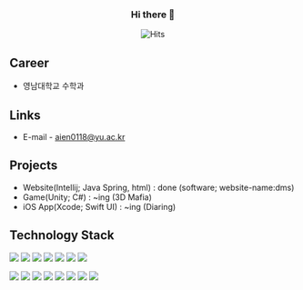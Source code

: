 
<div align="center">
  
  ### Hi there 👋
![Hits](https://hits.seeyoufarm.com/api/count/incr/badge.svg?url=https%3A%2F%2Fgithub.com%2FIENFI%2Fhit-counter&count_bg=%23EDEFEC&title_bg=%23FBC7C7&icon=sketch.svg&icon_color=%23A68E8E&title=hits&edge_flat=false)

</div>
<!--
**IENFI/IENFI** is a ✨ _special_ ✨ repository because its `README.md` (this file) appears on your GitHub profile.

Here are some ideas to get you started:

- 🔭 I’m currently working on ...
- 🌱 I’m currently learning ...
- 👯 I’m looking to collaborate on ...
- 🤔 I’m looking for help with ...
- 💬 Ask me about ...
- 📫 How to reach me: ...
- 😄 Pronouns: ...
- ⚡ Fun fact: ...
-->

## Introduction
[![IENFI's GitHub stats](https://github-readme-stats.vercel.app/api?username=IENFI&hide=contribs,prs&show=prs_merged,prs_merged_percentage&show_icons=true&theme=swift)](https://github.com/IENFI/github-readme-stats)

<!--
테마로 vue, ambient_gradient도 괜찮다
-->

## Career
- 영남대학교 수학과

## Links
- E-mail - aien0118@yu.ac.kr

## Projects
- Website(Intellij; Java Spring, html) : done (software; website-name:dms)
- Game(Unity; C#) : ~ing (3D Mafia)
- iOS App(Xcode; Swift UI) : ~ing (Diaring)

## Technology Stack
<img src="https://img.shields.io/badge/-A8B9CC?style=flat-square&logo=c&logoColor=white"/> <img src="https://img.shields.io/badge/-512BD4?style=flat-square&logo=csharp&logoColor=white"/> <img src="https://img.shields.io/badge/-00599C?style=flat-square&logo=cplusplus&logoColor=white"/> <img src="https://img.shields.io/badge/Spring-6DB33F?style=flat-square&logo=spring&logoColor=white"/> <img src="https://img.shields.io/badge/HTML-E34F26?style=flat-square&logo=html5&logoColor=white"/> <img src="https://img.shields.io/badge/Python-3776AB?style=flat-square&logo=python&logoColor=white"/> <img src="https://img.shields.io/badge/Swift-F05138?style=flat-square&logo=swift&logoColor=white"/>

<img src="https://img.shields.io/badge/GitHub-181717?style=flat-square&logo=github&logoColor=white"/> <img src="https://img.shields.io/badge/VS-5C2D91?style=flat-square&logo=visualstudio&logoColor=white"/> <img src="https://img.shields.io/badge/VSCode-007ACC?style=flat-square&logo=visualstudiocode&logoColor=white"/> <img src="https://img.shields.io/badge/Xcode-147EFB?style=flat-square&logo=xcode&logoColor=white"/> <img src="https://img.shields.io/badge/Intellij-000000?style=flat-square&logo=intellijidea&logoColor=white"/> <img src="https://img.shields.io/badge/Anaconda-44A833?style=flat-square&logo=anaconda&logoColor=white"/> <img src="https://img.shields.io/badge/VirtualBox-183A61?style=flat-square&logo=virtualbox&logoColor=white"/> <img src="https://img.shields.io/badge/Unity-000000?style=flat-square&logo=unity&logoColor=white"/> 

